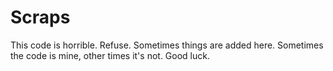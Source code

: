 # Scraps

This code is horrible. Refuse. Sometimes things are added here.
Sometimes the code is mine, other times it's not. 
Good luck.

